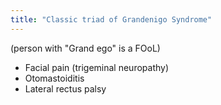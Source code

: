 ```yaml
---
title: "Classic triad of Grandenigo Syndrome"
---
```

(person with &quot;Grand ego&quot; is a FOoL)

- Facial pain (trigeminal neuropathy)
- Otomastoiditis
- Lateral rectus palsy

